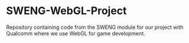# SWENG-WebGL-Project
Repository containing code from the SWENG module for our project with Qualcomm where we use WebGL for game development. 


